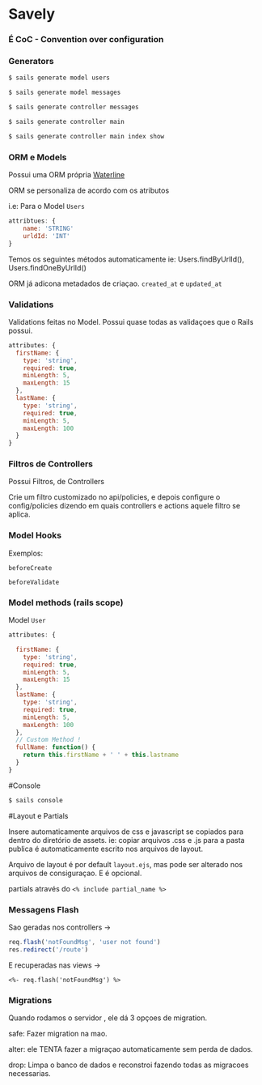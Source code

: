 # Savely

### É CoC - Convention over configuration

### Generators

```sh
$ sails generate model users
```

```sh
$ sails generate model messages
```

```sh
$ sails generate controller messages
```

```sh
$ sails generate controller main
```

```sh
$ sails generate controller main index show
```

### ORM e Models
Possui uma ORM própria [Waterline](https://github.com/balderdashy/waterline)

ORM se personaliza de acordo com os atributos

i.e: Para o Model ```Users```

```js
attribtues: {
	name: 'STRING'
	urldId: 'INT'
}
```

Temos os seguintes métodos automaticamente
ie: Users.findByUrlId(), Users.findOneByUrlId() 

ORM já adicona metadados de criaçao.
```created_at``` e ```updated_at```

### Validations

Validations feitas no Model. Possui quase todas as validaçoes que o Rails possui.

```js
attributes: {
  firstName: {
    type: 'string',
    required: true,
    minLength: 5,
    maxLength: 15
  },
  lastName: {
    type: 'string',
    required: true,
    minLength: 5,
    maxLength: 100
  }
}
```

### Filtros de Controllers

Possui Filtros, de Controllers

Crie um filtro customizado no api/policies, e depois configure o config/policies
dizendo em quais controllers e actions aquele filtro se aplica.


### Model Hooks 

Exemplos:

```beforeCreate```

```beforeValidate```


### Model methods (rails scope)

Model ```User```

```js
attributes: {

  firstName: {
    type: 'string',
    required: true,
    minLength: 5,
    maxLength: 15
  },
  lastName: {
    type: 'string',
    required: true,
    minLength: 5,
    maxLength: 100
  },
  // Custom Method !
  fullName: function() {
    return this.firstName + ' ' + this.lastname
  }
}

```

#Console

```sh
$ sails console
```

#Layout e Partials

Insere automaticamente arquivos de css e javascript se copiados para dentro do diretório de assets.
ie: copiar arquivos .css e .js para a pasta publica é automaticamente 
escrito nos arquivos de layout.

Arquivo de layout é por default ```layout.ejs```, mas pode ser alterado nos arquivos de 
consiguraçao. E é opcional.

partials através do ```<% include partial_name %>```

### Messagens Flash

Sao geradas nos controllers -> 

```js
req.flash('notFoundMsg', 'user not found')
res.redirect('/route')
```

E recuperadas nas views ->

```ejs
<%- req.flash('notFoundMsg') %>
```

### Migrations

Quando rodamos o servidor , ele dá 3 opçoes de migration.

safe:  Fazer migration na mao.

alter: ele TENTA fazer a migraçao automaticamente sem perda de dados. 

drop:  Limpa o banco de dados e reconstroi fazendo todas as migracoes necessarias.